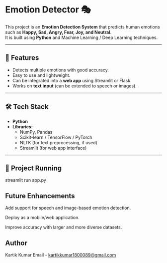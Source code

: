 # Emotion Detector 🎭

This project is an **Emotion Detection System** that predicts human emotions such as **Happy, Sad, Angry, Fear, Joy, and Neutral**.  
It is built using **Python** and Machine Learning / Deep Learning techniques.

---

## 🚀 Features
- Detects multiple emotions with good accuracy.
- Easy to use and lightweight.
- Can be integrated into a **web app** using Streamlit or Flask.
- Works on **text input** (can be extended to speech or images).

---

## 🛠️ Tech Stack
- **Python**
- **Libraries:**
  - NumPy, Pandas
  - Scikit-learn / TensorFlow / PyTorch
  - NLTK (for text preprocessing, if used)
  - Streamlit (for web app interface)

---

## 📂 Project Running 

streamlit run app.py

## Future Enhancements

Add support for speech and image-based emotion detection.

Deploy as a mobile/web application.

Improve accuracy with larger and more diverse datasets.

## Author
Kartik Kumar
Email - kartikkumar1800089@gmail.com
